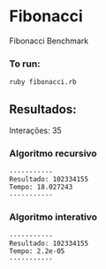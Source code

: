 # Fibonacci
Fibonacci Benchmark

### To run:
```
ruby fibonacci.rb
```

## Resultados: 

Interações: 35

### Algoritmo recursivo
```
----------- 
Resultado: 102334155
Tempo: 18.027243
-----------
```


### Algoritmo interativo

```
-----------
Resultado: 102334155
Tempo: 2.2e-05
-----------
```

